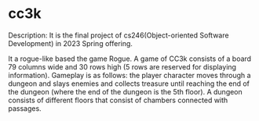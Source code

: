 # cc3k
Description: It is the final project of cs246(Object-oriented Software Development) in 2023 Spring offering.

It a rogue-like based the game Rogue. A game of CC3k consists of a board 79 columns wide and 30 rows high 
(5 rows are reserved for displaying information). Gameplay is as follows: the player character moves through a 
dungeon and slays enemies and collects treasure until reaching the end of the dungeon (where the end of the 
dungeon is the 5th floor). A dungeon consists of different floors that consist of chambers connected with passages.

